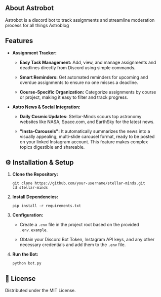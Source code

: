 About Astrobot
----------------------

Astrobot is a discord bot to track assignments and streamline moderation process for all things Astroblog

Features
--------------

-   **Assignment Tracker:**

    -   **Easy Task Management:** Add, view, and manage assignments and deadlines directly from Discord using simple commands.

    -   **Smart Reminders:** Get automated reminders for upcoming and overdue assignments to ensure no one misses a deadline.

    -   **Course-Specific Organization:** Categorize assignments by course or project, making it easy to filter and track progress.

-   **Astro News & Social Integration:**

    -   **Daily Cosmic Updates:** Stellar-Minds scours top astronomy websites like NASA, Space.com, and EarthSky for the latest news.

    -   **"Insta-Carousels":** It automatically summarizes the news into a visually appealing, multi-slide carousel format, ready to be posted on your linked Instagram account. This feature makes complex topics digestible and shareable.

⚙️ Installation & Setup
-----------------------

1.  **Clone the Repository:**

    ```
    git clone https://github.com/your-username/stellar-minds.git
    cd stellar-minds

    ```

2.  **Install Dependencies:**

    ```
    pip install -r requirements.txt

    ```

3.  **Configuration:**

    -   Create a `.env` file in the project root based on the provided `.env.example`.

    -   Obtain your Discord Bot Token, Instagram API keys, and any other necessary credentials and add them to the `.env` file.

4.  **Run the Bot:**

    ```
    python bot.py

    ```

📄 License
----------

Distributed under the MIT License. 
